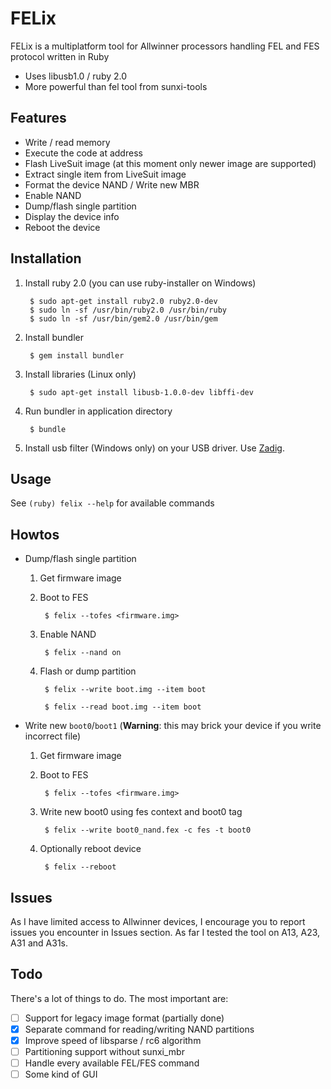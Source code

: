 FELix
==================

FELix is a multiplatform tool for Allwinner processors handling FEL and FES
protocol written in Ruby

* Uses libusb1.0 / ruby 2.0
* More powerful than fel tool from sunxi-tools

Features
------------------

* Write / read memory
* Execute the code at address
* Flash LiveSuit image (at this moment only newer image are supported)
* Extract single item from LiveSuit image
* Format the device NAND / Write new MBR
* Enable NAND
* Dump/flash single partition
* Display the device info
* Reboot the device


Installation
------------------

1. Install ruby 2.0 (you can use ruby-installer on Windows)

        $ sudo apt-get install ruby2.0 ruby2.0-dev
        $ sudo ln -sf /usr/bin/ruby2.0 /usr/bin/ruby
        $ sudo ln -sf /usr/bin/gem2.0 /usr/bin/gem

2. Install bundler

        $ gem install bundler

3. Install libraries (Linux only)

        $ sudo apt-get install libusb-1.0.0-dev libffi-dev

4. Run bundler in application directory

        $ bundle

5. Install usb filter (Windows only) on your USB driver. Use [Zadig](http://zadig.akeo.ie/).


Usage
------------------

See `(ruby) felix --help` for available commands


Howtos
------------------

* Dump/flash single partition

  1. Get firmware image

  2. Boot to FES

          $ felix --tofes <firmware.img>

  3. Enable NAND

          $ felix --nand on

  4. Flash or dump partition

          $ felix --write boot.img --item boot

          $ felix --read boot.img --item boot

* Write new `boot0`/`boot1` (**Warning**: this may brick your device if you write incorrect file)

  1. Get firmware image
  
  2. Boot to FES

          $ felix --tofes <firmware.img>

  3. Write new boot0 using fes context and boot0 tag

          $ felix --write boot0_nand.fex -c fes -t boot0

  4. Optionally reboot device

          $ felix --reboot


Issues
------------------

As I have limited access to Allwinner devices, I encourage you to report issues
you encounter in Issues section. As far I tested the tool on A13, A23, A31 and A31s.


Todo
------------------

There's a lot of things to do. The most important are:

- [ ] Support for legacy image format (partially done)
- [x] Separate command for reading/writing NAND partitions
- [x] Improve speed of libsparse / rc6 algorithm
- [ ] Partitioning support without sunxi_mbr
- [ ] Handle every available FEL/FES command
- [ ] Some kind of GUI
